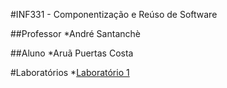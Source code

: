 #INF331 - Componentização e Reúso de Software

##Professor 
*André Santanchè

##Aluno
*Aruã Puertas Costa

#Laboratórios
*[Laboratório 1](link)
